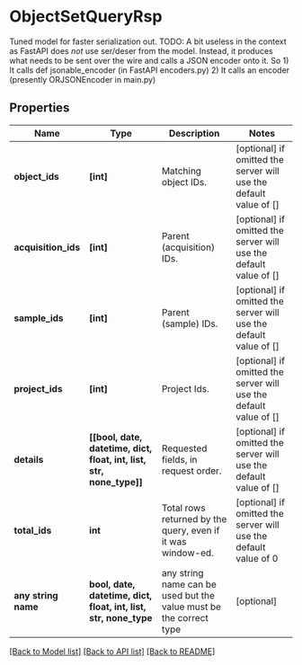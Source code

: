 # ObjectSetQueryRsp

Tuned model for faster serialization out. TODO: A bit useless in the context as FastAPI does _not_ use ser/deser from the model.       Instead, it produces what needs to be sent over the wire and calls a JSON encoder onto it.       So 1) It calls def jsonable_encoder (in FastAPI encoders.py)          2) It calls an encoder (presently ORJSONEncoder in main.py)

## Properties
Name | Type | Description | Notes
------------ | ------------- | ------------- | -------------
**object_ids** | **[int]** | Matching object IDs. | [optional]  if omitted the server will use the default value of []
**acquisition_ids** | **[int]** | Parent (acquisition) IDs. | [optional]  if omitted the server will use the default value of []
**sample_ids** | **[int]** | Parent (sample) IDs. | [optional]  if omitted the server will use the default value of []
**project_ids** | **[int]** | Project Ids. | [optional]  if omitted the server will use the default value of []
**details** | **[[bool, date, datetime, dict, float, int, list, str, none_type]]** | Requested fields, in request order. | [optional]  if omitted the server will use the default value of []
**total_ids** | **int** | Total rows returned by the query, even if it was window-ed. | [optional]  if omitted the server will use the default value of 0
**any string name** | **bool, date, datetime, dict, float, int, list, str, none_type** | any string name can be used but the value must be the correct type | [optional]

[[Back to Model list]](../README.md#documentation-for-models) [[Back to API list]](../README.md#documentation-for-api-endpoints) [[Back to README]](../README.md)


